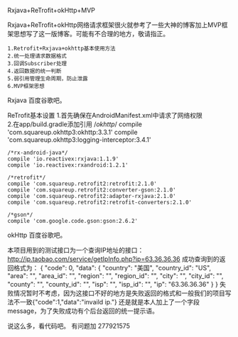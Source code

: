 Rxjava+ReTrofit+okHttp+MVP

Rxjava+ReTrofit+okHttp网络请求框架很火就参考了一些大神的博客加上MVP框架思想写了这一版博客。可能有不合理的地方，敬请指正。

	1.Retrofit+Rxjava+okhttp基本使用方法
    2.统一处理请求数据格式
    3.回调Subscriber处理
    4.返回数据的统一判断
    5.弱引用管理生命周期，防止泄露
	6.MVP框架思想
	
Rxjava
百度谷歌吧。
	
ReTrofit基本设置
1.首先确保在AndroidManifest.xml中请求了网络权限 
<uses-permission android:name="android.permission.INTERNET"/>  
2.在app/build.gradle添加引用
    /*okhttp*/
    compile 'com.squareup.okhttp3:okhttp:3.3.1'
    compile 'com.squareup.okhttp3:logging-interceptor:3.4.1'

    /*rx-android-java*/
    compile 'io.reactivex:rxjava:1.1.9'
    compile 'io.reactivex:rxandroid:1.2.1'

    /*retrofit*/
    compile 'com.squareup.retrofit2:retrofit:2.1.0'
    compile 'com.squareup.retrofit2:converter-gson:2.1.0'
    compile 'com.squareup.retrofit2:adapter-rxjava:2.1.0'
    compile 'com.squareup.retrofit2:retrofit-converters:2.1.0'

    /*gson*/
    compile 'com.google.code.gson:gson:2.6.2'
	
okHttp
百度谷歌吧。
	
本项目用到的测试接口为一个查询IP地址的接口：
http://ip.taobao.com/service/getIpInfo.php?ip=63.36.36.36
成功查询到的返回格式为：
{
    "code": 0,
    "data": {
        "country": "美国",
        "country_id": "US",
        "area": "",
        "area_id": "",
        "region": "",
        "region_id": "",
        "city": "",
        "city_id": "",
        "county": "",
        "county_id": "",
        "isp": "",
        "isp_id": "",
        "ip": "63.36.36.36"
    }
}
失败情况暂时不考虑，因为这接口不好的地方是失败返回的格式和一般我们的项目写法不一致{"code":1,"data":"invaild ip."}
还是就是本人加上了一个字段message，为了失败成功有个后台返回的统一提示语。

说这么多，看代码吧。
有问题加  277921575
